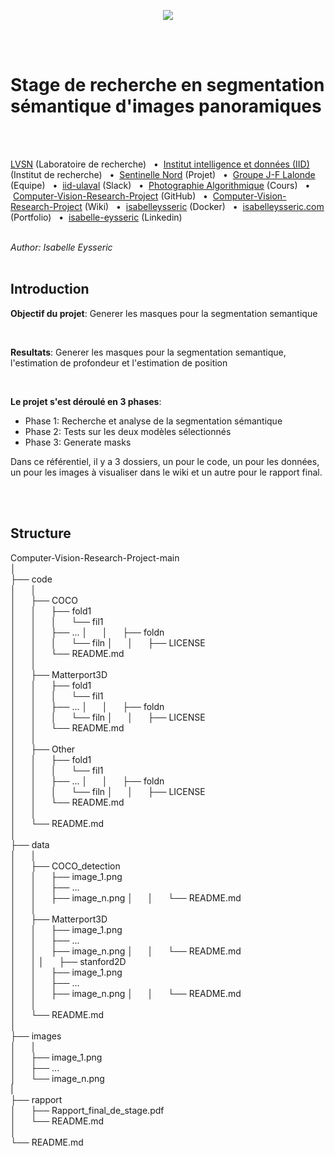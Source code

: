 <p align="center">
  <img src="http://vision.gel.ulaval.ca/skin/fr/images/interface/logo_lvsn.gif" />
</p>
<br/>
<br/>


# Stage de recherche en segmentation sémantique d'images panoramiques
<br/>
<br/>


[LVSN](http://vision.gel.ulaval.ca/fr/about/index.php) (Laboratoire de recherche)
&nbsp; • &nbsp;[Institut intelligence et données (IID)](https://iid.ulaval.ca/) (Institut de recherche)
&nbsp; • &nbsp;[Sentinelle Nord](https://sentinellenord.ulaval.ca/projets-de-recherche/design-biophilique-dans-larctique-co-creation-communautaire) (Projet)
&nbsp; • &nbsp;[Groupe J-F Lalonde](http://vision.gel.ulaval.ca/~jflalonde/students/) (Equipe)
&nbsp; • &nbsp;[iid-ulaval](https://iid-ulaval.slack.com/archives/C0141TJKPH7) (Slack)
&nbsp; • &nbsp;[Photographie Algorithmique](http://wcours.gel.ulaval.ca/GIF4105/index.html) (Cours)
&nbsp; • &nbsp;[Computer-Vision-Research-Project](https://github.com/isabelleysseric/Computer-Vision-Research-Project) (GitHub)
&nbsp; • &nbsp;[Computer-Vision-Research-Project](https://github.com/isabelleysseric/Computer-Vision-Research-Project/wiki) (Wiki)
&nbsp; • &nbsp;[isabelleysseric](https://hub.docker.com/u/isabelleysseric) (Docker)
&nbsp; • &nbsp;[isabelleysseric.com](https://isabelleysseric.com) (Portfolio)
&nbsp; • &nbsp;[isabelle-eysseric](https://www.linkedin.com/in/isabelle-eysseric/) (Linkedin)
<br/>
<br/>


*Author: Isabelle Eysseric*
<br/>
<br/>


## Introduction

**Objectif du projet**: Generer les masques pour la segmentation semantique

<br/>
  
**Resultats**: Generer les masques pour la segmentation semantique, l'estimation de profondeur et l'estimation de position

<br/>

**Le projet s'est déroulé en 3 phases**:  

* Phase 1: Recherche et analyse de la segmentation sémantique
* Phase 2: Tests sur les deux modèles sélectionnés
* Phase 3: Generate masks
  
Dans ce référentiel, il y a 3 dossiers, un pour le code, un pour les données, un pour les images à visualiser dans le wiki et un autre pour le rapport final.
  
<br/>
<br/>
  
## Structure
  
Computer-Vision-Research-Project-main  
│  
├── code  
│      │  
│      ├── COCO  
│      │      ├── fold1  
│      │      │       └── fil1  
│      │      ├── ... 
│      │      ├── foldn  
│      │      │       └── filn 
│      │      ├── LICENSE  
│      │      └── README.md  
│      │  
│      ├── Matterport3D  
│      │      ├── fold1  
│      │      │       └── fil1  
│      │      ├── ... 
│      │      ├── foldn  
│      │      │       └── filn 
│      │      ├── LICENSE  
│      │      └── README.md  
│      │  
│      ├── Other  
│      │      ├── fold1  
│      │      │       └── fil1  
│      │      ├── ... 
│      │      ├── foldn  
│      │      │       └── filn 
│      │      ├── LICENSE  
│      │      └── README.md  
│      │  
│      └── README.md  
│     
├── data  
│      │  
│      ├── COCO_detection  
│      │      ├── image_1.png  
│      │      ├── ...    
│      │      ├── image_n.png
│      │      └── README.md  
│      │  
│      ├── Matterport3D  
│      │      ├── image_1.png  
│      │      ├── ...    
│      │      ├── image_n.png
│      │      └── README.md  
│      │ 
│      ├── stanford2D  
│      │      ├── image_1.png  
│      │      ├── ...    
│      │      ├── image_n.png
│      │      └── README.md  
│      │  
│      └── README.md  
│     
├── images  
│      │  
│      ├── image_1.png  
│      ├── ...  
│      └── image_n.png  
|  
├── rapport  
│      ├── Rapport_final_de_stage.pdf  
│      └── README.md  
│  
└── README.md 

<br/>
<br/>
  
